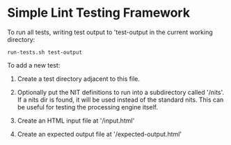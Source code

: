 # Simple Lint Testing Framework

To run all tests, writing test output to 'test-output in the current
working directory:

    run-tests.sh test-output

To add a new test:

1. Create a test directory adjacent to this file.

2. Optionally put the NIT definitions to run into a subdirectory
called '<testdir>/nits'. If a nits dir is found, it will be used
instead of the standard nits. This can be useful for testing the
processing engine itself.

3. Create an HTML input file at '<testdir>/input.html'

4. Create an expected output file at '<testdir>/expected-output.html'